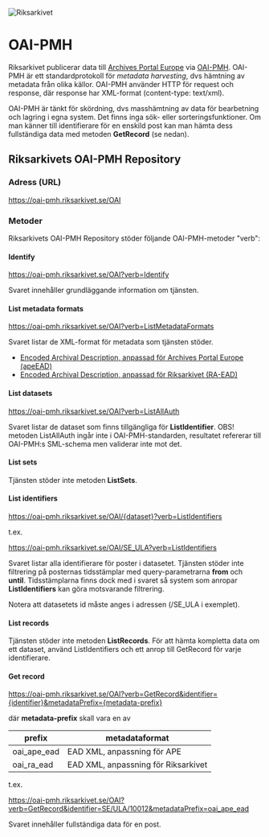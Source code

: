 ![Riksarkivet](https://sok.riksarkivet.se/Administration/Images/Layout/logo2.png)

# OAI-PMH

Riksarkivet publicerar data till [Archives Portal Europe](https://www.archivesportaleurope.net/sv) via [OAI-PMH](https://www.openarchives.org/pmh/). OAI-PMH är ett standardprotokoll för *metadata harvesting*, dvs hämtning av metadata från olika källor. OAI-PMH använder HTTP för request och response, där response har XML-format (content-type: text/xml).

OAI-PMH är tänkt för skördning, dvs masshämtning av data för bearbetning och lagring i egna system. Det finns inga sök- eller sorteringsfunktioner. Om man känner till identifierare för en enskild post kan man hämta dess fullständiga data med metoden **GetRecord** (se nedan).

## Riksarkivets OAI-PMH Repository

### Adress (URL)

https://oai-pmh.riksarkivet.se/OAI

### Metoder

Riksarkivets OAI-PMH Repository stöder följande OAI-PMH-metoder "verb":

#### Identify

https://oai-pmh.riksarkivet.se/OAI?verb=Identify

Svaret innehåller grundläggande information om tjänsten.



#### List metadata formats

https://oai-pmh.riksarkivet.se/OAI?verb=ListMetadataFormats

Svaret listar de XML-format för metadata som tjänsten stöder.

* [Encoded Archival Description, anpassad för Archives Portal Europe (apeEAD)](http://wiki.archivesportaleurope.net/index.php/apeEAD)
* [Encoded Archival Description, anpassad för Riksarkivet (RA-EAD)](http://xml.ra.se/ead/RA_EAD.xsd)

#### List datasets

https://oai-pmh.riksarkivet.se/OAI?verb=ListAllAuth

Svaret listar de dataset som finns tillgängliga för **ListIdentifier**. OBS! metoden ListAllAuth ingår inte i OAI-PMH-standarden, resultatet refererar till OAI-PMH:s SML-schema men validerar inte mot det.

#### List sets

Tjänsten stöder inte metoden **ListSets**.

#### List identifiers

https://oai-pmh.riksarkivet.se/OAI/{dataset}?verb=ListIdentifiers

t.ex.

https://oai-pmh.riksarkivet.se/OAI/SE_ULA?verb=ListIdentifiers

Svaret listar alla identifierare för poster i datasetet. Tjänsten stöder inte filtrering på posternas tidsstämplar med query-parametrarna **from** och **until**. Tidsstämplarna finns dock med i svaret så system som anropar **ListIdentifiers** kan göra motsvarande filtrering.

Notera att datasetets id måste anges i adressen (/SE_ULA i exemplet).

#### List records

Tjänsten stöder inte metoden **ListRecords**. För att hämta kompletta data om ett dataset, använd ListIdentifiers och ett anrop till GetRecord för varje identifierare.

#### Get record

https://oai-pmh.riksarkivet.se/OAI?verb=GetRecord&identifier={identifier}&metadataPrefix={metadata-prefix}

där **metadata-prefix** skall vara en av

|prefix     |metadataformat                     |
|-----------|-----------------------------------|
|oai_ape_ead|EAD XML, anpassning för APE        |
|oai_ra_ead |EAD XML, anpassning för Riksarkivet|

t.ex.

https://oai-pmh.riksarkivet.se/OAI?verb=GetRecord&identifier=SE/ULA/10012&metadataPrefix=oai_ape_ead

Svaret innehåller fullständiga data för en post.
